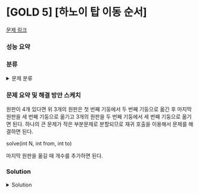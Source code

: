# [GOLD 5] [하노이 탑 이동 순서]

[문제 링크](https://www.acmicpc.net/problem/11729) 

### 성능 요약

### 분류

<details><summary>문제 분류</summary> 

[분할 정복]

</details>

### 문제 요약 및 해결 방안 스케치

원판이 4개 있다면 위 3개의 원판은 첫 번째 기둥에서 두 번째 기둥으로 옮긴 후 마지막 원판을 세 번째 기둥으로 옮기고 3개의 원판을 두 번째 기둥에서 세 번째 기둥으로 옮기면 된다. 하나의 큰 문제가 작은 부분문제로 분할되므로 재귀 호출을 이용해서 문제를 해결하면 된다. 

solve(int N, int from, int to)

마지막 원판을 옮길 때 개수를 추가하면 된다. 

### Solution

<details><summary>Solution</summary> 

[Source Code]

</details>
